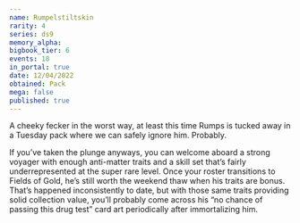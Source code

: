 ```yaml
---
name: Rumpelstiltskin
rarity: 4
series: ds9
memory_alpha:
bigbook_tier: 6
events: 18
in_portal: true
date: 12/04/2022
obtained: Pack
mega: false
published: true
---
```


A cheeky fecker in the worst way, at least this time Rumps is tucked away in a Tuesday pack where we can safely ignore him. Probably.

If you’ve taken the plunge anyways, you can welcome aboard a strong voyager with enough anti-matter traits and a skill set that’s fairly underrepresented at the super rare level. Once your roster transitions to Fields of Gold, he’s still worth the weekend thaw when his traits are bonus. That’s happened inconsistently to date, but with those same traits providing solid collection value, you’ll probably come across his “no chance of passing this drug test” card art periodically after immortalizing him.
